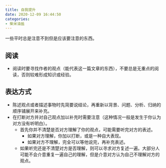 ```yaml
---
title: 自我提升
date: 2020-12-09 16:44:50
categories:
- 柴米油盐
---
```


一些平时总是注意不到但是应该要注意的东西。

<!-- more -->

## 阅读

- 阅读时要寻找作者的观点（能代表这一篇文章的东西），不要总是无重点的阅读，否则较难形成知识或经验。

## 表达方式

- 陈述观点或者描述事物时先简要说结论，再重新以背景、问题、分析、归纳的顺序铺展开来补充。
- 在打断对方并对自己观点加以补充时需要注意（这种情况一般是发生于你认为对方没有听明白）。
  - 首先你并不清楚是否对方理解了你的观点，可能需要听完对方的表述。
    - 如果对方理解，你加以打断，或是一种自大表现。
    - 如果对方不理解，完全可以等他说完，再补充表述。
  - 如果听完还是不清楚对方是否理解，则可以寻求对方复述一遍。大部分人可能不会介意重复一遍自己的理解，但是介意对方认为自己不理解对方的观点。